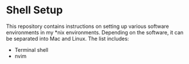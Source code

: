 # Shell Setup

This repository contains instructions on setting up various software environments in my *nix environments. Depending on the software, it can be separated into Mac and Linux. 
The list includes:

- Terminal shell
- nvim
